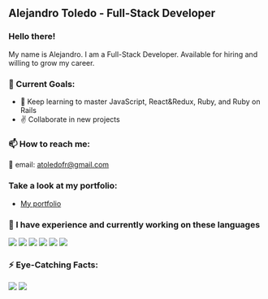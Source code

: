 ## Alejandro Toledo - Full-Stack Developer
### Hello there!

My name is Alejandro. I am a Full-Stack Developer.
Available for hiring and willing to grow my career.

### 💪 Current Goals: 

- 📘 Keep learning to master JavaScript, React&Redux, Ruby, and Ruby on Rails
- ✌️ Collaborate in new projects

### 📫 How to reach me: 

📧 email: atoledofr@gmail.com

### Take a look at my portfolio: 

- [My portfolio](https://alejandrotoledoweb.github.io/Portfolio-template-1/)


### 🌱 I have experience and currently working on these languages 

![](https://img.shields.io/badge/Front--End-HTML-yellow)
![](https://img.shields.io/badge/Front--End-CSS-yellow)
![](https://img.shields.io/badge/Front--End-JavaScript-yellow)
![](https://img.shields.io/badge/Front--End-ReactAndRedux-yellow)
![](https://img.shields.io/badge/Back--End-Ruby-orange)
![](https://img.shields.io/badge/Back--End-RubyOnRails-orange)

### ⚡ Eye-Catching Facts: 
<img align="center" src="https://github-readme-stats.vercel.app/api/top-langs/?username=alejandrotoledoweb&theme=great-gatsby" />
<img align="center" src="https://github-readme-stats.vercel.app/api?username=alejandrotoledoweb&show_icons=true&theme=vision-friendly-dark" />


<!-- ## 🖥️ Relevant Projects

<a href="https://github.com/alejandrotoledoweb/github-readme-stats">
  <img align="center" src="https://github-readme-stats.vercel.app/api/pin/?username=alejandrotoledoweb&repo=budget-app" />
</a>
<a href="https://github.com/anuraghazra/convoychat">
  <img align="center" src="https://github-readme-stats.vercel.app/api/pin/?username=alejandrotoledoweb&repo=roll-dice-game" />
</a> -->
<!--
**alejandrotoledoweb/alejandrotoledoweb** is a ✨ _special_ ✨ repository because its `README.md` (this file) appears on your GitHub profile.

Here are some ideas to get you started:

- 🔭 I’m currently working on ...
- 🌱 I’m currently learning ...
- 👯 I’m looking to collaborate on ...
- 🤔 I’m looking for help with ...
- 💬 Ask me about ...
- 📫 How to reach me: ...
- 😄 Pronouns: ...
- ⚡ Fun fact: ...
-->
